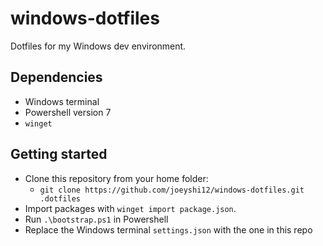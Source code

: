 # windows-dotfiles

Dotfiles for my Windows dev environment.

## Dependencies

- Windows terminal
- Powershell version 7
- `winget`

## Getting started

- Clone this repository from your home folder:
    - `git clone https://github.com/joeyshi12/windows-dotfiles.git .dotfiles`
- Import packages with `winget import package.json`.
- Run `.\bootstrap.ps1` in Powershell
- Replace the Windows terminal `settings.json` with the one in this repo
